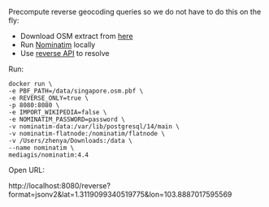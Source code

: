 Precompute reverse geocoding queries so we do not have to do this on the fly:

- Download OSM extract from [here](https://download.openstreetmap.fr/extracts/asia/)
- Run [Nominatim](https://github.com/mediagis/nominatim-docker/tree/master/4.4) locally
- Use [reverse API](https://nominatim.org/release-docs/develop/api/Reverse/) to resolve

Run:

```
docker run \
-e PBF_PATH=/data/singapore.osm.pbf \
-e REVERSE_ONLY=true \
-p 8080:8080 \
-e IMPORT_WIKIPEDIA=false \
-e NOMINATIM_PASSWORD=password \
-v nominatim-data:/var/lib/postgresql/14/main \
-v nominatim-flatnode:/nominatim/flatnode \
-v /Users/zhenya/Downloads:/data \
--name nominatim \
mediagis/nominatim:4.4
```

Open URL:

http://localhost:8080/reverse?format=jsonv2&lat=1.3119099340519775&lon=103.8887017595569

